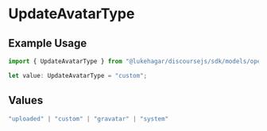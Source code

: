 # UpdateAvatarType

## Example Usage

```typescript
import { UpdateAvatarType } from "@lukehagar/discoursejs/sdk/models/operations";

let value: UpdateAvatarType = "custom";
```

## Values

```typescript
"uploaded" | "custom" | "gravatar" | "system"
```